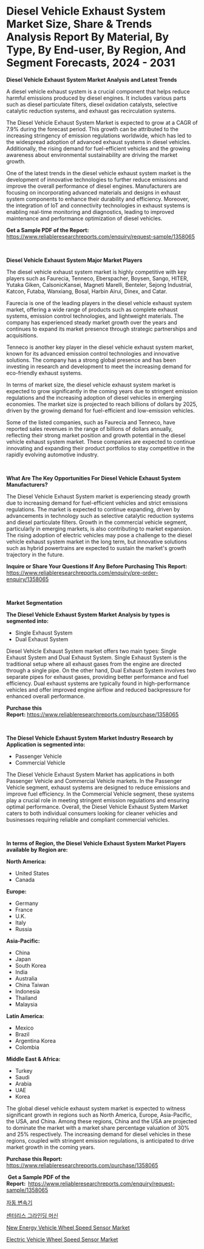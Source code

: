 <p><h1>Diesel Vehicle Exhaust System Market Size, Share & Trends Analysis Report By Material, By Type, By End-user, By Region, And Segment Forecasts, 2024 - 2031</h1></p><p><strong>Diesel Vehicle Exhaust System Market Analysis and Latest Trends</strong></p>
<p><p>A diesel vehicle exhaust system is a crucial component that helps reduce harmful emissions produced by diesel engines. It includes various parts such as diesel particulate filters, diesel oxidation catalysts, selective catalytic reduction systems, and exhaust gas recirculation systems.</p><p>The Diesel Vehicle Exhaust System Market is expected to grow at a CAGR of 7.9% during the forecast period. This growth can be attributed to the increasing stringency of emission regulations worldwide, which has led to the widespread adoption of advanced exhaust systems in diesel vehicles. Additionally, the rising demand for fuel-efficient vehicles and the growing awareness about environmental sustainability are driving the market growth.</p><p>One of the latest trends in the diesel vehicle exhaust system market is the development of innovative technologies to further reduce emissions and improve the overall performance of diesel engines. Manufacturers are focusing on incorporating advanced materials and designs in exhaust system components to enhance their durability and efficiency. Moreover, the integration of IoT and connectivity technologies in exhaust systems is enabling real-time monitoring and diagnostics, leading to improved maintenance and performance optimization of diesel vehicles.</p></p>
<p><strong>Get a Sample PDF of the Report:&nbsp;</strong> <a href="https://www.reliableresearchreports.com/enquiry/request-sample/1358065">https://www.reliableresearchreports.com/enquiry/request-sample/1358065</a></p>
<p>&nbsp;</p>
<p><strong>Diesel Vehicle Exhaust System Major Market Players</strong></p>
<p><p>The diesel vehicle exhaust system market is highly competitive with key players such as Faurecia, Tenneco, Eberspacher, Boysen, Sango, HITER, Yutaka Giken, CalsonicKansei, Magneti Marelli, Benteler, Sejong Industrial, Katcon, Futaba, Wanxiang, Bosal, Harbin Airui, Dinex, and Catar.</p><p>Faurecia is one of the leading players in the diesel vehicle exhaust system market, offering a wide range of products such as complete exhaust systems, emission control technologies, and lightweight materials. The company has experienced steady market growth over the years and continues to expand its market presence through strategic partnerships and acquisitions.</p><p>Tenneco is another key player in the diesel vehicle exhaust system market, known for its advanced emission control technologies and innovative solutions. The company has a strong global presence and has been investing in research and development to meet the increasing demand for eco-friendly exhaust systems.</p><p>In terms of market size, the diesel vehicle exhaust system market is expected to grow significantly in the coming years due to stringent emission regulations and the increasing adoption of diesel vehicles in emerging economies. The market size is projected to reach billions of dollars by 2025, driven by the growing demand for fuel-efficient and low-emission vehicles.</p><p>Some of the listed companies, such as Faurecia and Tenneco, have reported sales revenues in the range of billions of dollars annually, reflecting their strong market position and growth potential in the diesel vehicle exhaust system market. These companies are expected to continue innovating and expanding their product portfolios to stay competitive in the rapidly evolving automotive industry.</p></p>
<p>&nbsp;</p>
<p><strong>What Are The Key Opportunities For Diesel Vehicle Exhaust System Manufacturers?</strong></p>
<p><p>The Diesel Vehicle Exhaust System market is experiencing steady growth due to increasing demand for fuel-efficient vehicles and strict emissions regulations. The market is expected to continue expanding, driven by advancements in technology such as selective catalytic reduction systems and diesel particulate filters. Growth in the commercial vehicle segment, particularly in emerging markets, is also contributing to market expansion. The rising adoption of electric vehicles may pose a challenge to the diesel vehicle exhaust system market in the long term, but innovative solutions such as hybrid powertrains are expected to sustain the market's growth trajectory in the future.</p></p>
<p><strong>Inquire or Share Your Questions If Any Before Purchasing This Report:</strong> <a href="https://www.reliableresearchreports.com/enquiry/pre-order-enquiry/1358065">https://www.reliableresearchreports.com/enquiry/pre-order-enquiry/1358065</a></p>
<p>&nbsp;</p>
<p><strong>Market Segmentation</strong></p>
<p><strong>The Diesel Vehicle Exhaust System Market Analysis by types is segmented into:</strong></p>
<p><ul><li>Single Exhaust System</li><li>Dual Exhaust System</li></ul></p>
<p><p>Diesel Vehicle Exhaust System market offers two main types: Single Exhaust System and Dual Exhaust System. Single Exhaust System is the traditional setup where all exhaust gases from the engine are directed through a single pipe. On the other hand, Dual Exhaust System involves two separate pipes for exhaust gases, providing better performance and fuel efficiency. Dual exhaust systems are typically found in high-performance vehicles and offer improved engine airflow and reduced backpressure for enhanced overall performance.</p></p>
<p><strong>Purchase this Report:&nbsp;</strong><a href="https://www.reliableresearchreports.com/purchase/1358065">https://www.reliableresearchreports.com/purchase/1358065</a></p>
<p>&nbsp;</p>
<p><strong>The Diesel Vehicle Exhaust System Market Industry Research by Application is segmented into:</strong></p>
<p><ul><li>Passenger Vehicle</li><li>Commercial Vehicle</li></ul></p>
<p><p>The Diesel Vehicle Exhaust System Market has applications in both Passenger Vehicle and Commercial Vehicle markets. In the Passenger Vehicle segment, exhaust systems are designed to reduce emissions and improve fuel efficiency. In the Commercial Vehicle segment, these systems play a crucial role in meeting stringent emission regulations and ensuring optimal performance. Overall, the Diesel Vehicle Exhaust System Market caters to both individual consumers looking for cleaner vehicles and businesses requiring reliable and compliant commercial vehicles.</p></p>
<p>&nbsp;</p>
<p><strong>In terms of Region, the Diesel Vehicle Exhaust System Market Players available by Region are:</strong></p>
<p>
    <p> <strong> North America: </strong>
        <ul>
            <li>United States</li>
            <li>Canada</li>
        </ul>
        </p> 
    <p> <strong> Europe: </strong>
        <ul>
            <li>Germany</li>
            <li>France</li>
            <li>U.K.</li>
            <li>Italy</li>
            <li>Russia</li>
        </ul>
        </p> 
    <p> <strong> Asia-Pacific: </strong>
        <ul>
            <li>China</li>
            <li>Japan</li>
            <li>South Korea</li>
            <li>India</li>
            <li>Australia</li>
            <li>China Taiwan</li>
            <li>Indonesia</li>
            <li>Thailand</li>
            <li>Malaysia</li>
        </ul>
        </p> 
    <p> <strong> Latin America: </strong>
        <ul>
            <li>Mexico</li>
            <li>Brazil</li>
            <li>Argentina Korea</li>
            <li>Colombia</li>
        </ul>
        </p> 
    <p> <strong> Middle East & Africa: </strong>
        <ul>
            <li>Turkey</li>
            <li>Saudi</li>
            <li>Arabia</li>
            <li>UAE</li>
            <li>Korea</li>
        </ul>
    </p>
    </p>
<p><p>The global diesel vehicle exhaust system market is expected to witness significant growth in regions such as North America, Europe, Asia-Pacific, the USA, and China. Among these regions, China and the USA are projected to dominate the market with a market share percentage valuation of 30% and 25% respectively. The increasing demand for diesel vehicles in these regions, coupled with stringent emission regulations, is anticipated to drive market growth in the coming years.</p></p>
<p><strong>Purchase this Report: </strong><a href="https://www.reliableresearchreports.com/purchase/1358065">https://www.reliableresearchreports.com/purchase/1358065</a></p>
<p>&nbsp;<strong>Get a Sample PDF of the Report:&nbsp;&nbsp;</strong><a href="https://www.reliableresearchreports.com/enquiry/request-sample/1358065">https://www.reliableresearchreports.com/enquiry/request-sample/1358065</a></p>
<p><strong></strong></p>
<p><p><a href="https://medium.com/@yohan.grilli/%EC%9E%90%EB%8F%99%EC%B0%A8-%EB%B3%80%EC%86%8D%EA%B8%B0-%EC%8B%9C%EC%9E%A5-%EB%B6%84%EC%84%9D-%EA%B8%80%EB%A1%9C%EB%B2%8C-%EC%82%B0%EC%97%85-%EC%A0%84%EB%A7%9D-%EB%B0%8F-%EC%98%88%EC%B8%A1-2024%EB%85%84%EB%B6%80%ED%84%B0-2031%EB%85%84%EA%B9%8C%EC%A7%80-4e68f9adc214">자동 변속기</a></p><p><a href="https://medium.com/@arsila97/%EC%84%BC%ED%84%B0%EB%A0%88%EC%8A%A4-%EA%B7%B8%EB%9D%BC%EC%9D%B8%EB%94%A9-%EA%B8%B0%EA%B3%84-%EC%8B%9C%EC%9E%A5-%EC%9C%A0%ED%98%95-%EC%9D%91%EC%9A%A9-%EB%B0%8F-%EC%A7%80%EB%A6%AC%EC%97%90-%EB%8C%80%ED%95%9C-%EC%A2%85%ED%95%A9-%ED%8F%89%EA%B0%80-0dff004288dd">센터리스 그라인딩 머신</a></p><p><a href="https://github.com/kosella/Market-Research-Report-List-2/blob/main/new-energy-vehicle-wheel-speed-sensor-market.md">New Energy Vehicle Wheel Speed Sensor Market</a></p><p><a href="https://github.com/kufem1/Market-Research-Report-List-1/blob/main/electric-vehicle-wheel-speed-sensor-market.md">Electric Vehicle Wheel Speed Sensor Market</a></p></p>